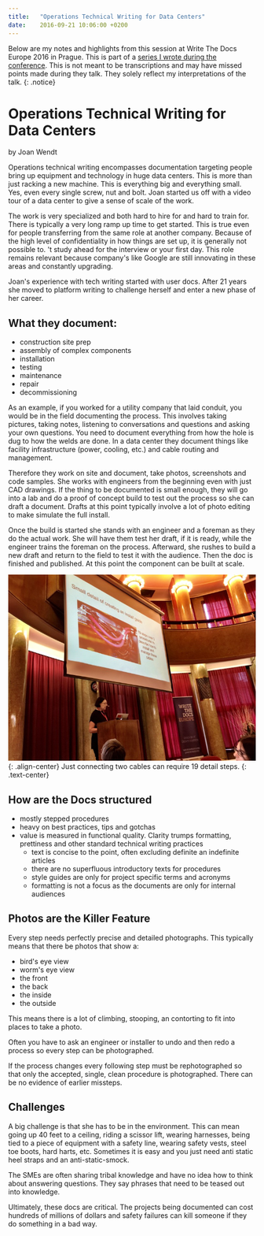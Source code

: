 ```yaml
---
title:   "Operations Technical Writing for Data Centers"
date:    2016-09-21 10:06:00 +0200
---
```


Below are my notes and highlights from this session at Write The Docs
Europe 2016 in Prague.  This is part of a [series I wrote during the
conference](/technology/2016/09/20/wtd.html).  This is not meant to be
transcriptions and may have missed points made during they talk.
They solely reflect my interpretations of the talk.
{: .notice}

# Operations Technical Writing for Data Centers

by Joan Wendt

Operations technical writing encompasses documentation targeting people
bring up equipment and technology in huge data centers.  This is more than
just racking a new machine. This is everything big and everything small.
Yes, even every single screw, nut and bolt.  Joan started us off with
a video tour of a data center to give a sense of scale of the work.

The work is very specialized and both hard to hire for and hard to train
for.  There is typically a very long ramp up time to get started.  This is
true even for people transferring from the same role at another company.
Because of the high level of confidentiality in how things are set up,
it is generally not possible to.  't study ahead for the interview or
your first day.  This role remains relevant because company's like Google
are still innovating in these areas and constantly upgrading.

Joan's experience with tech writing started with user docs.  After 21
years she moved to platform writing to challenge herself and enter a
new phase of her career.

## What they document:

* construction site prep
* assembly of complex components
* installation
* testing
* maintenance
* repair
* decommissioning

As an example, if you worked for a utility company that laid conduit,
you would be in the field documenting the process. This involves taking
pictures, taking notes, listening to conversations and questions and
asking your own questions.  You need to document everything from how the
hole is dug to how the welds are done.  In a data center they document
things like facility infrastructure (power, cooling, etc.) and cable
routing and management.

Therefore they work on site and document, take photos, screenshots and
code samples.  She works with engineers from the beginning even with just
CAD drawings.  If the thing to be documented is small enough, they will
go into a lab and do a proof of concept build to test out the process
so she can draft a document.  Drafts at this point typically involve a
lot of photo editing to make simulate the full install.

Once the build is started she stands with an engineer and a foreman as
they do the actual work.  She will have them test her draft, if it is
ready, while the engineer trains the foreman on the process.  Afterward,
she rushes to build a new draft and return to the field to test it with
the audience.  Then the doc is finished and published.  At this point
the component can be built at scale.

![](/img/2016/WTD/joan-cables.jpg){: .align-center}
Just connecting two cables can require 19 detail steps.
{: .text-center}

## How are the Docs structured

* mostly stepped procedures
* heavy on best practices, tips and gotchas
* value is measured in functional quality.  Clarity trumps formatting,
  prettiness and other standard technical writing practices
  * text is concise to the point, often excluding definite an indefinite
    articles
  * there are no superfluous introductory texts for procedures
  * style guides are only for project specific terms and acronyms
  * formatting is not a focus as the documents are only for internal
    audiences

## Photos are the Killer Feature

Every step needs perfectly precise and detailed photographs.
This typically means that there be photos that show a:

* bird's eye view
* worm's eye view
* the front
* the back
* the inside
* the outside

This means there is a lot of climbing, stooping, an contorting to fit
into places to take a photo.

Often you have to ask an engineer or installer to undo and then redo a
process so every step can be photographed.

If the process changes every following step must be rephotographed
so that only the accepted, single, clean procedure is photographed.
There can be no evidence of earlier missteps.

## Challenges

A big challenge is that she has to be in the environment.  This can mean
going up 40 feet to a ceiling, riding a scissor lift, wearing harnesses,
being tied to a piece of equipment with a safety line, wearing safety
vests, steel toe boots, hard harts, etc.  Sometimes it is easy and you
just need anti static heel straps and an anti-static-smock.

The SMEs are often sharing tribal knowledge and have no idea how to
think about answering questions.  They say phrases that need to be teased
out into knowledge.

Ultimately, these docs are critical.  The projects being documented
can cost hundreds of millions of dollars and safety failures can kill
someone if they do something in a bad way.
